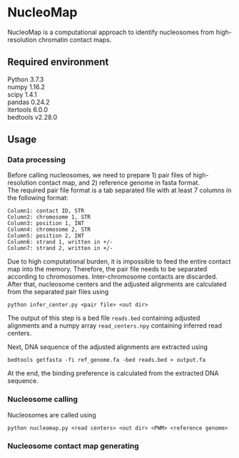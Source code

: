 # NucleoMap

NucleoMap is a computational approach to identify nucleosomes from high-resolution chromatin contact maps.

## Required environment
Python 3.7.3\
numpy 1.16.2\
scipy 1.4.1\
pandas 0.24.2\
itertools 6.0.0\
bedtools v2.28.0

## Usage
### Data processing
Before calling nucleosomes, we need to prepare 1) pair files of high-resolution contact map, and 2) reference genome in fasta format.\
The required pair file format is a tab separated file with at least 7 columns in the following format:
```
Column1: contact ID, STR
Column2: chromosome 1, STR
Column3: position 1, INT
Column4: chromosome 2, STR
Column5: position 2, INT
Column6: strand 1, written in +/-
Column7: strand 2, written in +/-
```
Due to high computational burden, it is impossible to feed the entire contact map into the memory.
Therefore, the pair file needs to be separated according to chromosomes. Inter-chromosome contacts are discarded.\
After that, nucleosome centers and the adjusted alignments are calculated from the separated pair files using 
```
python infer_center.py <pair file> <out dir>
```
The output of this step is a bed file ``reads.bed`` containing adjusted alignments and a numpy array ``read_centers.npy`` containing inferred read centers.

Next, DNA sequence of the adjusted alignments are extracted using 
```
bedtools getfasta -fi ref_genome.fa -bed reads.bed > output.fa
```

At the end, the binding preference is calculated from the extracted DNA sequence.

### Nucleosome calling
Nucleosomes are called using
```
python nucleomap.py <read centers> <out dir> <PWM> <reference genome> 
```

### Nucleosome contact map generating
